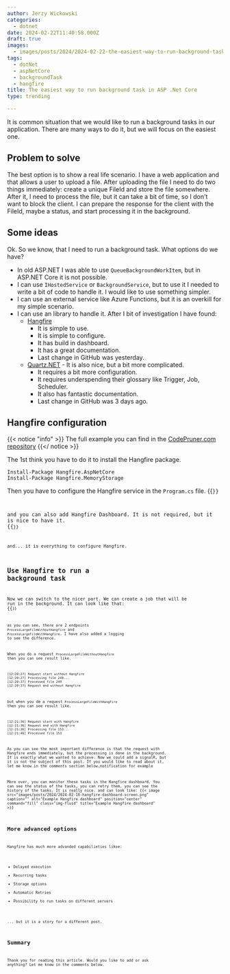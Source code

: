 ```yaml
---
author: Jerzy Wickowski
categories:
  - dotnet
date: 2024-02-22T11:40:58.000Z
draft: true
images:
  - images/posts/2024/2024-02-22-the-easiest-way-to-run-background-task-in-ASP-Net-Core.jpg
tags:
  - dotNet
  - aspNetCore
  - backgroundTask
  - hangfire
title: The easiest way to run background task in ASP .Net Core
type: trending

---
```


It is common situation that we would like to run a background tasks in our application. There are many ways to do it, but we will focus on the easiest one.

## Problem to solve
The best option is to show a real life scenario. I have a web application and that allows a user to upload a file. After uploading the file I need to do two things immediately: create a unique FileId and store the file somewhere. After it, I need to process the file, but it can take a bit of time, so I don't want to block the client. I can prepare the response for the client with the FileId, maybe a status, and start processing it in the background. 

## Some ideas
Ok. So we know, that I need to run a background task. What options do we have? 
- In old ASP.NET I was able to use `QueueBackgroundWorkItem`, but in ASP.NET Core it is not possible. 
- I can use `IHostedService` or `BackgroundService`, but to use it I needed to write a bit of code to handle it. I would like to use something simpler. 
- I can use an external service like Azure Functions, but it is an overkill for my simple scenario.
- I can use an library to handle it. After I bit of investigation I have found:
  - [Hangfire](https://www.hangfire.io/) 
    - It is simple to use.
    - It is simple to configure.
    - It has build in dashboard.
    - It has a great documentation.
    - Last change in GitHub was yesterday.
  - [Quartz.NET](https://www.quartz-scheduler.net/) - It is also nice, but a bit more complicated.
    - It requires a bit more configuration.
    - It requires underspending their glossary like Trigger, Job, Scheduler.
    - It also has fantastic documentation.
    - Last change in GitHub was 3 days ago. 


## Hangfire configuration
{{< notice "info" >}}
The full example you can find in the [CodePruner.com repository](https://github.com/jwickowski/codepruner.com/tree/master/src/codepruner.com/static/examples/CodePruner.Examples)
{{</ notice >}}

The 1st think you have to do it to install the Hangfire package.
``` 
Install-Package Hangfire.AspNetCore
Install-Package Hangfire.MemoryStorage
```

Then you have to configure the Hangfire service in the `Program.cs` file. 
{{<code language="csharp" file="static/examples/CodePruner.Examples/CodePruner.Examples.BackgroundTask.Hangfire/Program.cs" region="init_hangfire" >}}

and you can also add Hangfire Dashboard. It is not required, but it is nice to have it. 
{{<code language="csharp" file="static/examples/CodePruner.Examples/CodePruner.Examples.BackgroundTask.Hangfire/Program.cs" region="init_hangfire_dashboard" >}}

and... it is everything to configure Hangfire.

## Use Hangfire to run a background task
Now we can switch to the nicer part. We can create a job that will be run in the background. 
It can look like that: 
{{<code language="csharp" file="static/examples/CodePruner.Examples/CodePruner.Examples.BackgroundTask.Hangfire/Program.cs" region="example_endpoints" >}}

as you can see, there are 2 endpoints `ProcessLargeFileWithoutHangfire` and `ProcessLargeFileWithHangFire`. I have also added a logging to see the difference.

When you do a request `ProcessLargeFileWithoutHangfire` then you can see result like.
```
[12:20:27] Request start without Hangfire
[12:20:27] Processing file 249...
[12:20:37] Processed file 249
[12:20:37] Request end without Hangfire
```

but when you do a request `ProcessLargeFileWithHangFire` then you can see result like.
```
[12:21:36] Request start with Hangfire
[12:21:36] Request end with Hangfire
[12:21:36] Processing file 153...
[12:21:46] Processed file 153
```

As you can see the most important difference is that the request with Hangfire ends immediately, but the processing is done in the background. It is exactly what we wanted to achieve. Now we could add a signalR, but it is not the subject of this post. If you would like to read about it, let me know in the comments section below.notification for example 


More over, you can monitor these tasks in the Hangfire dashboard. You can see the status of the tasks, you can retry them, you can see the history of the tasks. It is really nice. and can look like:
{{< image src="images/posts/2024/2024-02-16-hangfire-dashboard-screen.png" caption="" alt="Example Hangfire dashboard" position="center" command="fill"  class="img-fluid" title="Example Hangfire dashboard" >}}

## More advanced options 
Hangfire has much more advanded capabilieties likse:
- Delayed execution
- Recurring tasks
- Storage options
- Automatic Retries
- Possibility to run tasks on different servers

... but it is a story for a different post.

## Summary
Thank you for reading this article. 
Would you like to add or ask anything? Let me know in the comments below.

